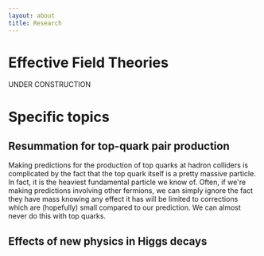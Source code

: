 ```yaml
---
layout: about
title: Research
---
```

# Effective Field Theories
UNDER CONSTRUCTION
<!-- My research has mostly focussed on making predictions relevant for physics around the Large Hadron Collider (LHC). Throughout my research I have worked within the framework of Effective Field Theory (EFT). Specifically:
- *Soft Collinear Effective Theory* (SCET)
- *Standard Model Effective Field Theory* (SMEFT)

While there are many EFTs which have been developed to address different situations, these two actually provide a useful comparison between two categories of EFT; namely "top down" and "bottom up". Top down EFTs are typically derived from a theory we know by removing degrees of freedom, expanding the theory as a Taylor series (power expansion) around some limits we are interested in. As such, we can focus only on the dynamics we are interested in looking at in a given calculation, and moreover we can, in principle, derive the form our EFT should take to any given order in the power expansion we like.

SCET is an example of a top down theory. -->


# Specific topics
## Resummation for top-quark pair production
Making predictions for the production of top quarks at hadron colliders is complicated by the fact that the top quark itself is a pretty massive particle. In fact, it is the heaviest fundamental particle we know of. Often, if we're making predictions involving other fermions, we can simply ignore the fact they have mass knowing any effect it has will be limited to corrections which are (hopefully) small compared to our prediction. We can almost never do this with top quarks.

## Effects of new physics in Higgs decays
